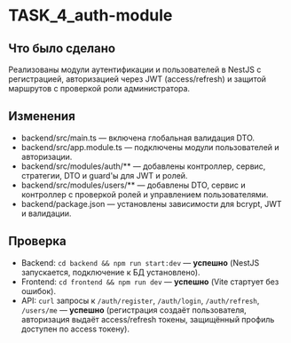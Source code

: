 # TASK_4_auth-module

## Что было сделано
Реализованы модули аутентификации и пользователей в NestJS с регистрацией, авторизацией через JWT (access/refresh) и защитой маршрутов с проверкой роли администратора.

## Изменения
- backend/src/main.ts — включена глобальная валидация DTO.
- backend/src/app.module.ts — подключены модули пользователей и авторизации.
- backend/src/modules/auth/** — добавлены контроллер, сервис, стратегии, DTO и guard'ы для JWT и ролей.
- backend/src/modules/users/** — добавлены DTO, сервис и контроллер с проверкой ролей и управлением пользователями.
- backend/package.json — установлены зависимости для bcrypt, JWT и валидации.

## Проверка
- Backend: `cd backend && npm run start:dev` — **успешно** (NestJS запускается, подключение к БД установлено).
- Frontend: `cd frontend && npm run dev` — **успешно** (Vite стартует без ошибок).
- API: `curl` запросы к `/auth/register`, `/auth/login`, `/auth/refresh`, `/users/me` — **успешно** (регистрация создаёт пользователя, авторизация выдаёт access/refresh токены, защищённый профиль доступен по access токену).
